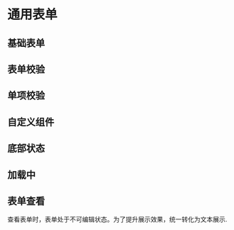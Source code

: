# 通用表单

## 基础表单

<preview path="../../demos/common-form/basic/index.vue" title="" description=""></preview>

## 表单校验

<preview path="../../demos/common-form/form-rule/index.vue" title="" description=""></preview>

## 单项校验

<preview path="../../demos/common-form/item-rule/index.vue" title="" description=""></preview>

## 自定义组件

<preview path="../../demos/common-form/custom-component/index.vue" title="" description=""></preview>

## 底部状态

<preview path="../../demos/common-form/footer-status/index.vue" title="" description=""></preview>

## 加载中

<preview path="../../demos/common-form/loading/index.vue" title="" description=""></preview>

## 表单查看

查看表单时，表单处于不可编辑状态。为了提升展示效果，统一转化为文本展示.

<preview path="../../demos/common-form/disabled/index.vue" title="" description=""></preview>
